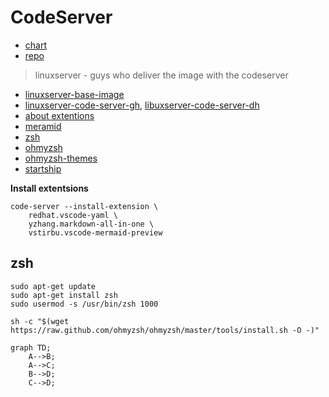 # CodeServer

- [chart](https://artifacthub.io/packages/helm/nicholaswilde/code-server)
- [repo](https://github.com/coder/code-server)

> linuxserver - guys who deliver the image with the codeserver

- [linuxserver-base-image](https://github.com/linuxserver/docker-baseimage-ubuntu)
- [linuxserver-code-server-gh](https://github.com/linuxserver/docker-code-server/blob/master/Dockerfile), [libuxserver-code-server-dh](https://hub.docker.com/r/linuxserver/code-server)
- [about extentions](https://github.com/coder/code-server/issues/171)
- [meramid](https://github.com/coder/code-server/issues/171#issuecomment-473690326)
- [zsh](https://www.tecmint.com/install-oh-my-zsh-in-ubuntu/#:~:text=Installation%20of%20Oh%20My%20Zsh,running%20the%20following%20apt%20command.&text=Next%2C%20install%20Oh%20My%20Zsh,curl%20or%20wget%20as%20shown.)
- [ohmyzsh](https://github.com/ohmyzsh/ohmyzsh)
- [ohmyzsh-themes](https://github.com/ohmyzsh/ohmyzsh/wiki/Themes)
- [startship](https://starship.rs/)

**Install extentsions**
```shell
code-server --install-extension \
    redhat.vscode-yaml \
    yzhang.markdown-all-in-one \
    vstirbu.vscode-mermaid-preview
```

## zsh
```shell
sudo apt-get update
sudo apt-get install zsh
sudo usermod -s /usr/bin/zsh 1000

sh -c "$(wget https://raw.github.com/ohmyzsh/ohmyzsh/master/tools/install.sh -O -)"

```

```mermaid
graph TD;
    A-->B;
    A-->C;
    B-->D;
    C-->D;
```
